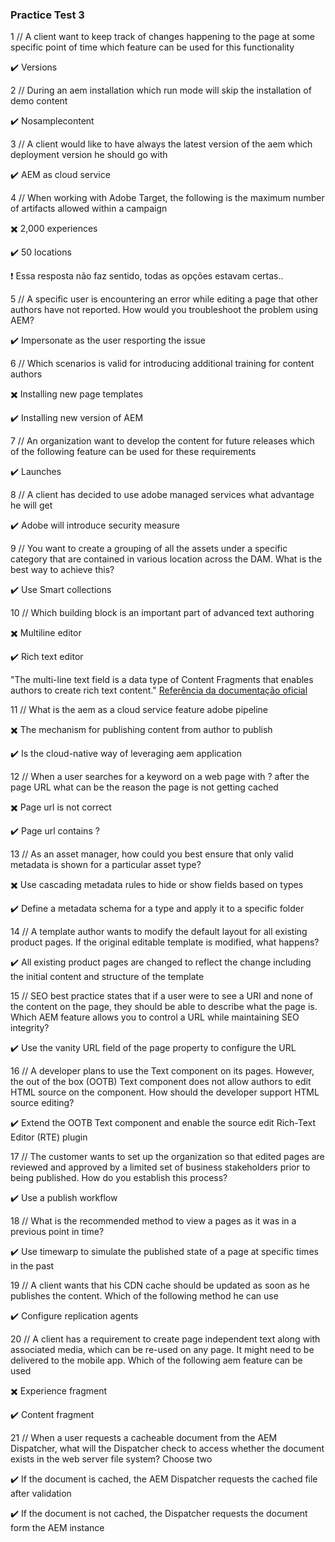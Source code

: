 ### Practice Test 3

1 // A client want to keep track of changes happening to the page at some specific point of time which feature can be used for this functionality

:heavy_check_mark: Versions

2 // During an aem installation which run mode will skip the installation of demo content

:heavy_check_mark: Nosamplecontent

3 // A client would like to have always the latest version of the aem which deployment version he should go with

:heavy_check_mark: AEM as cloud service

4 // When working with Adobe Target, the following is the maximum number of artifacts allowed within a campaign

:heavy_multiplication_x: 2,000 experiences

:heavy_check_mark: 50 locations

❗ Essa resposta não faz sentido, todas as opções estavam certas..

5 // A specific user is encountering an error while editing a page that other authors have not reported. How would you troubleshoot the problem using AEM?

:heavy_check_mark: Impersonate as the user resporting the issue

6 // Which scenarios is valid for introducing additional training for content authors

:heavy_multiplication_x: Installing new page templates

:heavy_check_mark: Installing new version of AEM

7 // An organization want to develop the content for future releases which of the following feature can be used for these requirements

:heavy_check_mark: Launches

8 // A client has decided to use adobe managed services what advantage he will get

:heavy_check_mark: Adobe will introduce security measure

9 // You want to create a grouping of all the assets under a specific category that are contained in various location across the DAM. What is the best way to achieve this?

:heavy_check_mark: Use Smart collections

10 // Which building block is an important part of advanced text authoring

:heavy_multiplication_x: Multiline editor

:heavy_check_mark: Rich text editor

"The multi-line text field is a data type of Content Fragments that enables authors to create rich text content." [Referência da documentação oficial](https://experienceleague.adobe.com/docs/experience-manager-learn/getting-started-with-aem-headless/how-to/rich-text.html?lang=en)

11 // What is the aem as a cloud service feature adobe pipeline

:heavy_multiplication_x: The mechanism for publishing content from author to publish

:heavy_check_mark: Is the cloud-native way of leveraging aem application

12 // When a user searches for a keyword on a web page with ? after the page URL what can be the reason the page is not getting cached

:heavy_multiplication_x: Page url is not correct

:heavy_check_mark: Page url contains ?

13 // As an asset manager, how could you best ensure that only valid metadata is shown for a particular asset type?

:heavy_multiplication_x: Use cascading metadata rules to hide or show fields based on types

:heavy_check_mark: Define a metadata schema for a type and apply it to a specific folder

14 // A template author wants to modify the default layout for all existing product pages. If the original editable template is modified, what happens?

:heavy_check_mark: All existing product pages are changed to reflect the change including the initial content and structure of the template

15 // SEO best practice states that if a user were to see a URI and none of the content on the page, they should be able to describe what the page is. Which AEM feature allows you to control a URL while maintaining SEO integrity?

:heavy_check_mark: Use the vanity URL field of the page property to configure the URL

16 // A developer plans to use the Text component on its pages. However, the out of the box (OOTB) Text component does not allow authors to edit HTML source on the component. How should the developer support HTML source editing?

:heavy_check_mark: Extend the OOTB Text component and enable the source edit Rich-Text Editor (RTE) plugin

17 // The customer wants to set up the organization so that edited pages are reviewed and approved by a limited set of business stakeholders prior to being published. How do you establish this process?

:heavy_check_mark: Use a publish workflow

18 // What is the recommended method to view a pages as it was in a previous point in time?

:heavy_check_mark: Use timewarp to simulate the published state of a page at specific times in the past

19 // A client wants that his CDN cache should be updated as soon as he publishes the content. Which of the following method he can use

:heavy_check_mark: Configure replication agents

20 // A client has a requirement to create page independent text along with associated media, which can be re-used on any page. It might need to be delivered to the mobile app. Which of the following aem feature can be used

:heavy_multiplication_x: Experience fragment

:heavy_check_mark: Content fragment

21 // When a user requests a cacheable document from the AEM Dispatcher, what will the Dispatcher check to access whether the document exists in the web server file system? Choose two

:heavy_check_mark: If the document is cached, the AEM Dispatcher requests the cached file after validation

:heavy_check_mark: If the document is not cached, the Dispatcher requests the document form the AEM instance